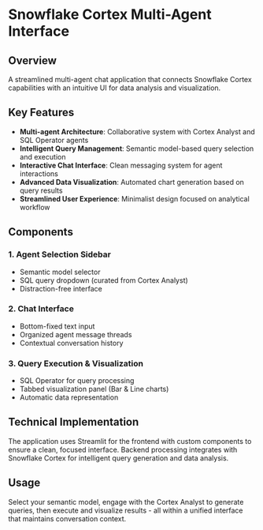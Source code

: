 
# Snowflake Cortex Multi-Agent Interface

## Overview

A streamlined multi-agent chat application that connects Snowflake Cortex capabilities with an intuitive UI for data analysis and visualization.

## Key Features

* **Multi-agent Architecture**: Collaborative system with Cortex Analyst and SQL Operator agents
* **Intelligent Query Management**: Semantic model-based query selection and execution
* **Interactive Chat Interface**: Clean messaging system for agent interactions
* **Advanced Data Visualization**: Automated chart generation based on query results
* **Streamlined User Experience**: Minimalist design focused on analytical workflow

## Components

### 1. Agent Selection Sidebar
* Semantic model selector
* SQL query dropdown (curated from Cortex Analyst)
* Distraction-free interface

### 2. Chat Interface
* Bottom-fixed text input
* Organized agent message threads
* Contextual conversation history

### 3. Query Execution & Visualization
* SQL Operator for query processing
* Tabbed visualization panel (Bar & Line charts)
* Automatic data representation

## Technical Implementation

The application uses Streamlit for the frontend with custom components to ensure a clean, focused interface. Backend processing integrates with Snowflake Cortex for intelligent query generation and data analysis.

## Usage

Select your semantic model, engage with the Cortex Analyst to generate queries, then execute and visualize results - all within a unified interface that maintains conversation context.

